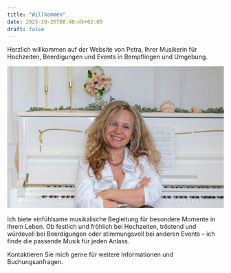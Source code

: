 ```yaml
---
title: "Willkommen"
date: 2023-10-26T08:48:45+02:00
draft: false
---
```


Herzlich willkommen auf der Website von Petra, Ihrer Musikerin für Hochzeiten, Beerdigungen und Events in Bempflingen und Umgebung.

<!-- Bitte legen Sie das Bild von Petra in den Ordner static/images/ -->
![Petra](/images/petra.jpg)

Ich biete einfühlsame musikalische Begleitung für besondere Momente in Ihrem Leben. Ob festlich und fröhlich bei Hochzeiten, tröstend und würdevoll bei Beerdigungen oder stimmungsvoll bei anderen Events – ich finde die passende Musik für jeden Anlass.

Kontaktieren Sie mich gerne für weitere Informationen und Buchungsanfragen.